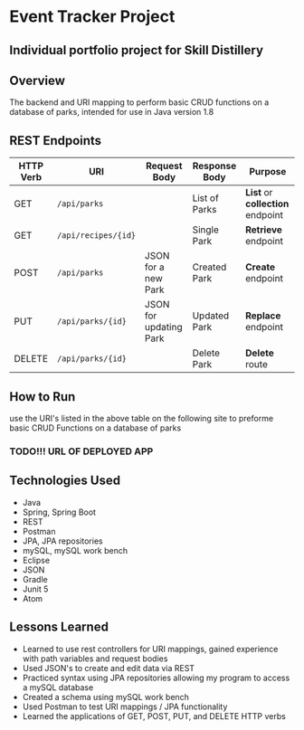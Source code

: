 # Event Tracker Project

## Individual portfolio project for Skill Distillery

## Overview
The backend and URI mapping to perform basic CRUD functions on a database of parks, intended for use in Java version 1.8

## REST Endpoints

| HTTP Verb | URI                      | Request Body            | Response Body  | Purpose |
|-----------|--------------------------|-------------------------|----------------|---------|
| GET       | `/api/parks`             |                         | List of Parks  | **List** or **collection** endpoint |
| GET       | `/api/recipes/{id}`      |                         | Single Park    | **Retrieve** endpoint |
| POST      | `/api/parks`             | JSON for a new Park     | Created Park   | **Create** endpoint |
| PUT       | `/api/parks/{id}`        | JSON for updating Park  | Updated Park   | **Replace** endpoint |
| DELETE    | `/api/parks/{id}`        |                         | Delete Park    | **Delete** route |

## How to Run
use the URI's listed in the above table on the following site to preforme basic CRUD Functions on a database of parks
### TODO!!! URL OF DEPLOYED APP

## Technologies Used

* Java
* Spring, Spring Boot
* REST
* Postman
* JPA, JPA repositories
* mySQL, mySQL work bench
* Eclipse
* JSON
* Gradle
* Junit 5
* Atom

## Lessons Learned
* Learned to use rest controllers for URI mappings, gained experience with path variables and request bodies
* Used JSON's to create and edit data via REST
* Practiced syntax using JPA repositories allowing my program to access a mySQL database
* Created a schema using mySQL work bench
* Used Postman to test URI mappings / JPA functionality
* Learned the applications of GET, POST, PUT, and DELETE HTTP verbs
